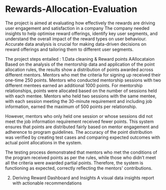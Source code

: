 # Rewards-Allocation-Evaluation
The project is aimed at evaluating how effectively the rewards are driving user engagement and satisfaction in a company
The company needed insights to help optimise
reward offerings, identify key user segments, and understand the overall impact of the
reward types on user behaviour. Accurate data analysis is crucial for making data-driven
decisions on reward offerings and tailoring them to different user segments.


The project steps entailed :
1.Data cleaning & Reward points AAllocataion
Based on the analysis of the mentorship data and application of the point allocation rules, the results show a distribution of points awarded across different mentors. Mentors who met the criteria for signing up received their one-time 250 points. Mentors who conducted mentorship sessions with two different mentees earned an additional 1000 points. For mentorship relationships, points were allocated based on the number of sessions held with each mentee. Mentors who held two sessions with the same mentee, with each session meeting the 30-minute requirement and including job information, earned the maximum of 500 points per relationship.

However, mentors who only held one session or whose sessions did not meet the job information requirement received fewer points. This system ensures that points are distributed fairly based on mentor engagement and adherence to program guidelines. The accuracy of the point distribution was verified by creating test cases and comparing expected outcomes with actual point allocations in the system.

The testing process demonstrated that mentors who met the conditions of the program received points as per the rules, while those who didn’t meet all the criteria were awarded partial points. Therefore, the system is functioning as expected, correctly reflecting the mentors' contributions.

2. Deriving Reward Dashboard and Insights
   A visual data insights report with  actionable recommendations
